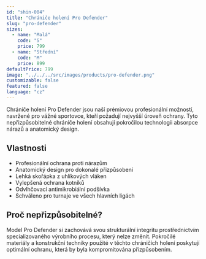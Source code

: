 ```yaml
---
id: "shin-004"
title: "Chrániče holení Pro Defender"
slug: "pro-defender"
sizes:
  - name: "Malá"
    code: "S"
    price: 799
  - name: "Střední"
    code: "M"
    price: 899
defaultPrice: 799
image: "../../../src/images/products/pro-defender.png"
customizable: false
featured: false
language: "cz"
---
```


Chrániče holení Pro Defender jsou naší prémiovou profesionální možností, navržené pro vážné sportovce, kteří požadují nejvyšší úroveň ochrany. Tyto nepřizpůsobitelné chrániče holení obsahují pokročilou technologii absorpce nárazů a anatomický design.

## Vlastnosti

- Profesionální ochrana proti nárazům
- Anatomický design pro dokonalé přizpůsobení
- Lehká skořápka z uhlíkových vláken
- Vylepšená ochrana kotníků
- Odvlhčovací antimikrobiální podšívka
- Schváleno pro turnaje ve všech hlavních ligách

## Proč nepřizpůsobitelné?

Model Pro Defender si zachovává svou strukturální integritu prostřednictvím specializovaného výrobního procesu, který nelze změnit. Pokročilé materiály a konstrukční techniky použité v těchto chráničích holení poskytují optimální ochranu, která by byla kompromitována přizpůsobením.
